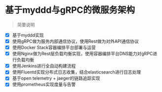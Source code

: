 # 基于myddd与gRPC的微服务架构

> 简要说明

- [x] 基于myddd实现
- [x] 使用gRPC做为服务内部通信协议，使用Rest做为对外API通信协议
- [x] 使用Docker Stack容器编排平台部署与运营
- [x] 使用Nginx做为Rest层负载均衡实现，使用容器编排平台DNS能力对gRPC进行负载均衡
- [x] 使用Jenkins进行全自动构建流程
- [x] 使用Fluentd实现分布式日志收集，结合elasticsearch进行日志处理
- [x] 基于open telemetry + jaeger的链路追踪实现
- [x] 使用prometheus实现度量与告警